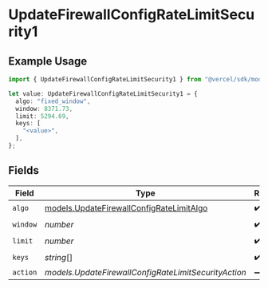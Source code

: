 # UpdateFirewallConfigRateLimitSecurity1

## Example Usage

```typescript
import { UpdateFirewallConfigRateLimitSecurity1 } from "@vercel/sdk/models/updatefirewallconfigop.js";

let value: UpdateFirewallConfigRateLimitSecurity1 = {
  algo: "fixed_window",
  window: 8371.73,
  limit: 5294.69,
  keys: [
    "<value>",
  ],
};
```

## Fields

| Field                                                                                      | Type                                                                                       | Required                                                                                   | Description                                                                                |
| ------------------------------------------------------------------------------------------ | ------------------------------------------------------------------------------------------ | ------------------------------------------------------------------------------------------ | ------------------------------------------------------------------------------------------ |
| `algo`                                                                                     | [models.UpdateFirewallConfigRateLimitAlgo](../models/updatefirewallconfigratelimitalgo.md) | :heavy_check_mark:                                                                         | N/A                                                                                        |
| `window`                                                                                   | *number*                                                                                   | :heavy_check_mark:                                                                         | N/A                                                                                        |
| `limit`                                                                                    | *number*                                                                                   | :heavy_check_mark:                                                                         | N/A                                                                                        |
| `keys`                                                                                     | *string*[]                                                                                 | :heavy_check_mark:                                                                         | N/A                                                                                        |
| `action`                                                                                   | *models.UpdateFirewallConfigRateLimitSecurityAction*                                       | :heavy_minus_sign:                                                                         | N/A                                                                                        |